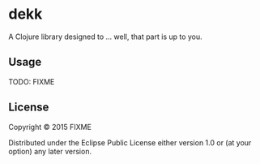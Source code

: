 # dekk

A Clojure library designed to ... well, that part is up to you.

## Usage

TODO: FIXME

## License

Copyright © 2015 FIXME

Distributed under the Eclipse Public License either version 1.0 or (at
your option) any later version.
